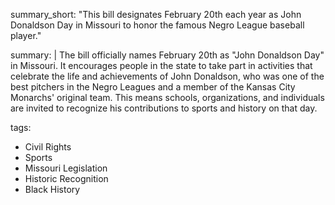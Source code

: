 summary_short: "This bill designates February 20th each year as John Donaldson Day in Missouri to honor the famous Negro League baseball player."

summary: |
  The bill officially names February 20th as "John Donaldson Day" in Missouri. It encourages people in the state to take part in activities that celebrate the life and achievements of John Donaldson, who was one of the best pitchers in the Negro Leagues and a member of the Kansas City Monarchs' original team. This means schools, organizations, and individuals are invited to recognize his contributions to sports and history on that day.

tags:
  - Civil Rights
  - Sports
  - Missouri Legislation
  - Historic Recognition
  - Black History
